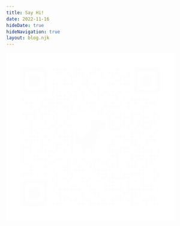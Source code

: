```yaml
---
title: Say Hi!
date: 2022-11-16
hideDate: true
hideNavigation: true
layout: blog.njk
---
```


<img src="/img/qrcode_erikvanek.com.png" style="mix-blend-mode: color-dodge"></img>